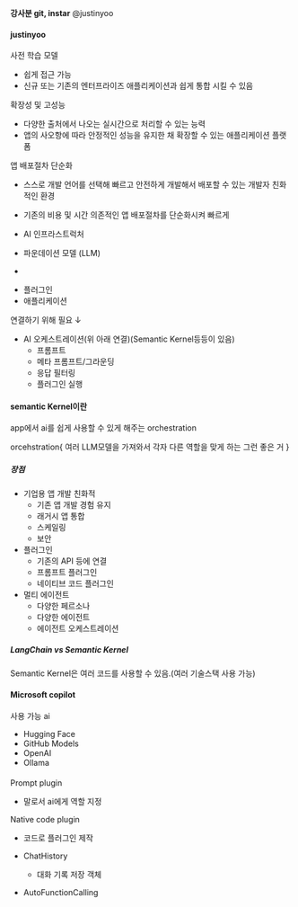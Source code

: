 **강사분 git, instar**
@justinyoo

#### justinyoo

사전 학습 모델
- 쉽게 접근 가능
- 신규 또는 기존의 엔터프라이즈 애플리케이션과 쉽게 통합 시킬 수 있음

확장성 및 고성능
- 다양한 출처에서 나오는 실시간으로 처리할 수 있는 능력
- 앱의 사오항에 따라 안정적인 성능을 유지한 채 확장할 수 있는 애플리케이션 플랫폼

앱 배포절차 단순화
- 스스로 개발 언어를 선택해 빠르고 안전하게 개발해서 배포할 수 있는 개발자 친화적인 환경
- 기존의 비용 및 시간 의존적인 앱 배포절차를 단순화시켜 빠르게 





- AI 인프라스트럭처  
- 파운데이션 모델 (LLM)

+

- 플러그인
- 애플리케이션 

연결하기 위해 필요 ↓
- AI 오케스트레이션(위 아래 연결)(Semantic Kernel등등이 있음)
	- 프롬프트
	- 메타 프롬프트/그라운딩
	- 응답 필터링
	- 플러그인 실행
#### semantic Kernel이란
app에서 ai를 쉽게 사용할 수 있게 해주는 orchestration

orcehstration{
여러 LLM모델을 가져와서 각자 다른 역할을 맞게 하는 그런 좋은 거
}

##### 장점
- 기업용 앱 개발 친화적
	- 기존 앱 개발 경험 유지
	- 래거시 앱 통합
	- 스케일링
	- 보안
- 플러그인
	- 기존의 API 등에 연결
	- 프롬프트 플러그인
	- 네이티브 코드 플러그인
- 멀티 에이전트
	- 다양한 페르소나
	- 다양한 에이전트
	- 에이전트 오케스트레이션
##### LangChain vs Semantic Kernel
Semantic Kernel은 여러 코드를 사용할 수 있음.(여러 기술스택 사용 가능)


#### Microsoft copilot
사용 가능 ai
- Hugging Face
- GitHub Models
- OpenAI
- Ollama


#### 
Prompt plugin
- 말로서 ai에게 역할 지정

Native code plugin
- 코드로 플러그인 제작

- ChatHistory
	- 대화 기록 저장 객체
- AutoFunctionCalling


